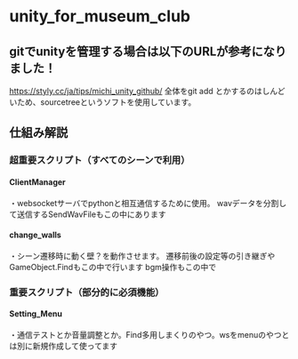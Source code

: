# unity_for_museum_club

## gitでunityを管理する場合は以下のURLが参考になりました！
https://styly.cc/ja/tips/michi_unity_github/
全体をgit add とかするのはしんどいため、sourcetreeというソフトを使用しています。


## 仕組み解説
### 超重要スクリプト（すべてのシーンで利用）
#### ClientManager
・websocketサーバでpythonと相互通信するために使用。
wavデータを分割して送信するSendWavFileもこの中にあります
#### change_walls
・シーン遷移時に動く壁？を動作させます。
遷移前後の設定等の引き継ぎやGameObject.Findもこの中で行います
bgm操作もこの中で

### 重要スクリプト（部分的に必須機能）
#### Setting_Menu
・通信テストとか音量調整とか。Find多用しまくりのやつ。wsをmenuのやつとは別に新規作成して使ってます

